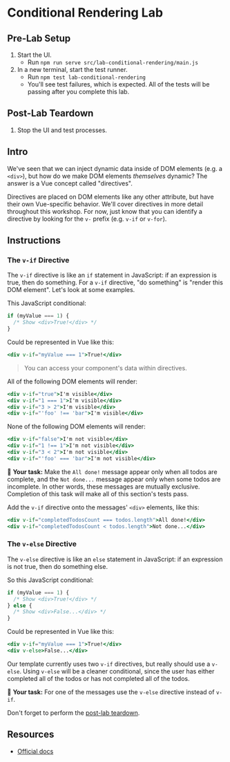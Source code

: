 # Conditional Rendering Lab

## Pre-Lab Setup

1. Start the UI.
   - Run `npm run serve src/lab-conditional-rendering/main.js`
2. In a new terminal, start the test runner.
   - Run `npm test lab-conditional-rendering`
   - You'll see test failures, which is expected. All of the tests will be passing after you complete this lab.

## Post-Lab Teardown

1. Stop the UI and test processes.

## Intro

We've seen that we can inject dynamic data inside of DOM elements (e.g. a `<div>`), but how do we make DOM elements _themselves_ dynamic? The answer is a Vue concept called "directives".

Directives are placed on DOM elements like any other attribute, but have their own Vue-specific behavior. We'll cover directives in more detail throughout this workshop. For now, just know that you can identify a directive by looking for the `v-` prefix (e.g. `v-if` or `v-for`).

## Instructions

### The `v-if` Directive

The `v-if` directive is like an `if` statement in JavaScript: if an expression is true, then do something. For a `v-if` directive, "do something" is "render this DOM element". Let's look at some examples.

This JavaScript conditional:

```js
if (myValue === 1) {
  /* Show <div>True!</div> */
}
```

Could be represented in Vue like this:

```hbs
<div v-if="myValue === 1">True!</div>
```

> You can access your component's data within directives.

All of the following DOM elements will render:

```hbs
<div v-if="true">I'm visible</div>
<div v-if="1 === 1">I'm visible</div>
<div v-if="3 > 2">I'm visible</div>
<div v-if="'foo' !== 'bar">I'm visible</div>
```

None of the following DOM elements will render:

```hbs
<div v-if="false">I'm not visible</div>
<div v-if="1 !== 1">I'm not visible</div>
<div v-if="3 < 2">I'm not visible</div>
<div v-if="'foo' === 'bar">I'm not visible</div>
```

📝 **Your task:** Make the `All done!` message appear only when all todos are complete, and the `Not done...` message appear only when some todos are incomplete. In other words, these messages are mutually exclusive. Completion of this task will make all of this section's tests pass.

Add the `v-if` directive onto the messages' `<div>` elements, like this:

```hbs
<div v-if="completedTodosCount === todos.length">All done!</div>
<div v-if="completedTodosCount < todos.length">Not done...</div>
```

### The `v-else` Directive

The `v-else` directive is like an `else` statement in JavaScript: if an expression is not true, then do something else.

So this JavaScript conditional:

```js
if (myValue === 1) {
  /* Show <div>True!</div> */
} else {
  /* Show <div>False...</div> */
}
```

Could be represented in Vue like this:

```hbs
<div v-if="myValue === 1">True!</div>
<div v-else>False...</div>
```

Our template currently uses two `v-if` directives, but really should use a `v-else`. Using `v-else` will be a cleaner conditional, since the user has either completed all of the todos or has not completed all of the todos.

📝 **Your task:** For one of the messages use the `v-else` directive instead of `v-if`.

Don't forget to perform the [post-lab teardown](#post-lab-teardown).

## Resources

- [Official docs](https://vuejs.org/v2/guide/conditional.html)

